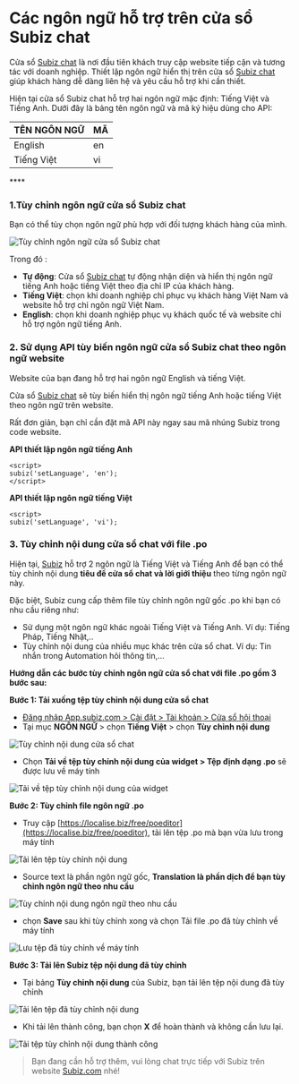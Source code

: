 # Các ngôn ngữ hỗ trợ trên cửa sổ Subiz chat

Cửa sổ [Subiz chat](https://subiz.com/vi/live-chat.html) là nơi đầu tiên khách truy cập website tiếp cận và tương tác với doanh nghiệp. Thiết lập ngôn ngữ hiển thị trên cửa sổ [Subiz chat](https://subiz.com/vi/live-chat.html) giúp khách hàng dễ dàng liên hệ và yêu cầu hỗ trợ khi cần thiết.

Hiện tại cửa sổ Subiz chat hỗ trợ hai ngôn ngữ mặc định: Tiếng Việt và Tiếng Anh. Dưới đây là bảng tên ngôn ngữ và mã ký hiệu dùng cho API:

| **TÊN NGÔN NGỮ** | **MÃ** |
| :--- | :--- |
| English | en |
| Tiếng Việt | vi |

\*\*\*\*

### **1.Tùy chỉnh ngôn ngữ cửa sổ Subiz chat**

Bạn có thể tùy chọn ngôn ngữ phù hợp với đối tượng khách hàng của mình.  


![T&#xF9;y ch&#x1EC9;nh ng&#xF4;n ng&#x1EEF; c&#x1EED;a s&#x1ED5; Subiz chat](../../../.gitbook/assets/ngon-ngu.jpg)

Trong đó :

* **Tự động**: Cửa sổ [Subiz chat](https://subiz.com/vi/live-chat.html) tự động nhận diện và hiển thị ngôn ngữ tiếng Anh hoặc tiếng Việt theo địa chỉ IP của khách hàng.
* **Tiếng Việt**: chọn khi doanh nghiệp chỉ phục vụ khách hàng Việt Nam và website hỗ trợ chỉ ngôn ngữ Việt Nam.
* **English**: chọn khi doanh nghiệp phục vụ khách quốc tế và website chỉ hỗ trợ ngôn ngữ tiếng Anh.

### **2. Sử dụng API tùy biến ngôn ngữ cửa sổ Subiz chat theo ngôn ngữ website**

Website của bạn đang hỗ trợ hai ngôn ngữ English và tiếng Việt.

Cửa sổ [Subiz chat](https://subiz.com/vi/live-chat.html) sẽ tùy biến hiển thị ngôn ngữ tiếng Anh hoặc tiếng Việt theo ngôn ngữ trên website.

Rất đơn giản, bạn chỉ cần đặt mã API này ngay sau mã nhúng Subiz trong code website.

**API thiết lập ngôn ngữ tiếng Anh**

```text
<script>
subiz('setLanguage', 'en');
</script>
```

**API thiết lập ngôn ngữ tiếng Việt**

```text
<script>
subiz('setLanguage', 'vi');

```

### 3. Tùy chỉnh nội dung cửa sổ chat với file .po

Hiện tại, [Subiz](https://subiz.com/vi/) hỗ trợ 2 ngôn ngữ là Tiếng Việt và Tiếng Anh để bạn có thể tùy chỉnh nội dung **tiêu đề cửa sổ chat và lời giới thiệu** theo từng ngôn ngữ này.

Đặc biệt,  Subiz cung cấp thêm file tùy chỉnh ngôn ngữ gốc .po khi bạn có nhu cầu riêng như:

* Sử dụng một ngôn ngữ khác ngoài Tiếng Việt và Tiếng Anh. Ví dụ: Tiếng Pháp, Tiếng Nhật,..
* Tùy chỉnh nội dung của nhiều mục khác trên cửa sổ chat. Ví dụ: Tin nhắn trong Automation hỏi thông tin,...

**Hướng dẫn các bước tùy chỉnh ngôn ngữ cửa sổ chat với file .po gồm 3 bước sau:**

**Bước 1: Tải xuống tệp tùy chỉnh nội dung cửa sổ chat**

* [Đăng nhập App.subiz.com &gt; Cài đặt &gt; Tài khoản &gt; Cửa sổ hội thoại ](https://app.subiz.com/settings/widget-setting)
* Tại mục **NGÔN NGỮ** &gt; chọn **Tiếng Việt** &gt; chọn **Tùy chỉnh nội dung**

![T&#xF9;y ch&#x1EC9;nh n&#x1ED9;i dung c&#x1EED;a s&#x1ED5; chat](../../../.gitbook/assets/1-copye.jpg)

* Chọn **Tải về tệp tùy chỉnh nội dung của widget &gt; Tệp định dạng .po** sẽ được lưu về máy tính

![T&#x1EA3;i v&#x1EC1; t&#x1EC7;p t&#xF9;y ch&#x1EC9;nh n&#x1ED9;i dung c&#x1EE7;a widget](../../../.gitbook/assets/2-copy.jpg)

**Bước 2: Tùy chỉnh file ngôn ngữ .po**

*  Truy cập [https://localise.biz/free/poeditor](https://localise.biz/free/poeditor), tải lên tệp .po mà bạn vừa lưu trong máy tính

![T&#x1EA3;i l&#xEA;n t&#x1EC7;p t&#xF9;y ch&#x1EC9;nh n&#x1ED9;i dung](../../../.gitbook/assets/4.-tai-len-po.jpg)

* Source text là phần ngôn ngữ gốc, **Translation là phần dịch để bạn tùy chỉnh ngôn ngữ theo nhu cầu**

![T&#xF9;y ch&#x1EC9;nh n&#x1ED9;i dung ng&#xF4;n ng&#x1EEF; theo nhu c&#x1EA7;u](../../../.gitbook/assets/5.-dich.jpg)

* chọn **Save** sau khi tùy chỉnh xong và chọn Tải file .po đã tùy chỉnh về máy tính

![L&#x1B0;u t&#x1EC7;p &#x111;&#xE3; t&#xF9;y ch&#x1EC9;nh v&#x1EC1; m&#xE1;y t&#xED;nh](../../../.gitbook/assets/6.-luu-ve-may.jpg)

**Bước 3: Tải lên Subiz tệp nội dung đã tùy chỉnh** 

* Tại bảng **Tùy chỉnh nội dung** của Subiz, bạn tải lên tệp nội dung đã tùy chỉnh

![T&#x1EA3;i l&#xEA;n t&#x1EC7;p &#x111;&#xE3; t&#xF9;y ch&#x1EC9;nh n&#x1ED9;i dung](../../../.gitbook/assets/3.-copy.jpg)

* Khi tải lên thành công, bạn chọn **X** để hoàn thành và không cần lưu lại.

![T&#x1EA3;i t&#x1EC7;p t&#xF9;y ch&#x1EC9;nh n&#x1ED9;i dung th&#xE0;nh c&#xF4;ng](../../../.gitbook/assets/4-copy.jpg)

> Bạn đang cần hỗ trợ thêm, vui lòng chat trực tiếp với Subiz trên website [Subiz.com](https://subiz.com/vi/feature.html) nhé!















